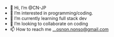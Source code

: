 - 👋 Hi, I’m @CN-JP
- 👀 I’m interested in programming/coding. 
- 🌱 I’m currently learning full stack dev
- 💞️ I’m looking to collaborate on coding
- 📫 How to reach me ...osnon.nonso@gmail.com

<!---
CN-JP/CN-JP is a ✨ special ✨ repository because its `README.md` (this file) appears on your GitHub profile.
You can click the Preview link to take a look at your changes.
--->
